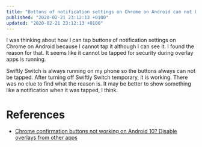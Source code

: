 ```yaml
---
title: "Buttons of notification settings on Chrome on Android can not be tapped"
published: "2020-02-21 23:12:13 +0100"
updated: "2020-02-21 23:12:13 +0100"
---
```


I was thinking about how I can tap buttons of notification settings on Chrome on Android because I cannot tap it although I can see it. I found the reason for that. It seems like it cannot be tapped for security during overlay apps is running.

Swiftly Switch is always running on my phone so the buttons always can not be tapped. After turning off Swiftly Switch temporary, it is working. There was no clue to find what the reason is. It may be better to show something like a notification when it was tapped, I think.

# References

- [Chrome confirmation buttons not working on Android 10? Disable overlays from other apps](https://www.androidpolice.com/2019/11/01/psa-chrome-confirmation-buttons-on-android-10-overlay/)
